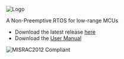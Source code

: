 ![Logo](https://sites.google.com/site/controlpoli2/quarkts.jpg)

A Non-Preemptive RTOS for low-range MCUs 
* Download the latest release [here](https://github.com/TECREA/QuarkTS/releases)
* Download the [User Manual](https://github.com/TECREA/QuarkTS/blob/master/quarkts_usermanual.pdf)

![MISRAC2012 Compliant](https://i2.wp.com/emenda.com/wp-content/uploads/2016/08/MISRA-1.png?fit=245%2C244&ssl=1)
